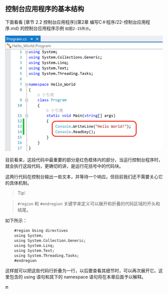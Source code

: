## 控制台应用程序的基本结构


下面看看 [章节 2.2 控制台应用程序](第2章 编写C＃程序/22-控制台应用程序.md) 的控制台应用程序示例 `如图2-15所示`。 


![图2-15](/assets/2-15.png)

目前看来，这段代码中最重要的部分是红色框体内的部分，当运行控制台程序时，就会执行这段代码，更确切的讲，是运行花括号中的代码块。

这两行代码在控制台输出一些文本，并等待一个响应。但目前我们还不需要关心它的具体机制。


>Tip❕

> `#region` 和 `#endregion` 关键字来定义可以展开和折叠的代码区域的开头和结尾。

如下所示：



        #region Using directives
        using System;
        using System.Collection.Generic;
        using System.Linq;
        using System.Text;
        using System.Threading.Tasks;
        #endregion

这样就可以把这些代码行折叠为一行，以后要查看其细节时，可以再次展开它。这里包含的 using 语句和其下的 namespace 语句将在本章后面予以解释。

🔚
